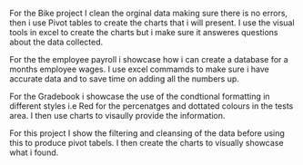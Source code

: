 For the Bike project I clean the orginal data making sure there is no errors, then i use Pivot tables to create the charts that i will present. 
I use the visual tools in excel to create the charts but i make sure it answeres questions about the data collected. 

For the the employee payroll i showcase how i can create a database for a months employee wages. I use excel commamds to make sure i have accurate data and to 
save time on adding all the numbers up.

For the Gradebook i showcase the use of the condtional formatting in different styles i.e Red for the percenatges and dottated colours in the tests area. 
I then use charts to visaully provide the information. 

For this project I show the filtering and cleansing of the data before using this to produce pivot tabels. I then create the charts to visually showcase what i found.

